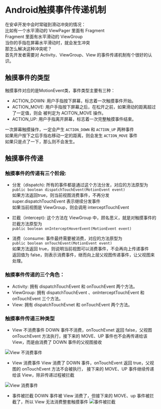 # Android触摸事件传递机制

在安卓开发中会时常碰到滑动冲突的情况：  
比如有一个水平滑动的 ViewPager 里面有 Fragment  
Fragment 里面有水平滑动的 ViewGroup  
当你的手指在屏幕水平滑动时，就会发生冲突  
那怎么解决这种冲突呢？  
首先开发者需要对 Activity、ViewGroup、View 的事件传递机制有个很好的认识。


## 触摸事件的类型

触摸事件对应的是MotionEvent类，事件类型主要有三种：
- ACTION_DOWN: 用户手指按下屏幕，标志着一次触摸事件开始。
- ACTION_MOVE: 用户手指按下屏幕之后，在松开之前，如果滑动的距离超过了一定值，则会
  被判定为 ACITON_MOVE 操作。
- ACTION_UP: 用户手指离开屏幕，标志着一次完整触摸事件结束。

一次屏幕触摸操作，一定会产生 `ACTION_DOWN` 和 `ACTION_UP` 两种事件  
如果用户按下之后手指右移动一定的距离，则会发生 `ACTION_MOVE` 事件  
如果只是点了一下，那么则不会发生。


## 触摸事件传递

### 触摸事件的传递有三个阶段:

- 分发（dispatch): 所有的事件都是通过这个方法分发，对应的方法原型为  
`public boolean dispatchTouchEvent(MotionEvent event)`  
如果方法返回true，则当前视图消费事件，不再分发  
super.dispatchTouchEvent 表示继续分发事件  
如果当前视图是 ViewGroup，则会调用 interceptTouchEvent

- 拦截（intercept): 这个方法在 ViewGroup 中，顾名思义，就是对触摸事件的拦截方法原型为   
`public boolean onInterceptHoverEvent(MotionEvent event)`


- 消费（consume: 事件最终需要被消费，对应的方法原型为  
`public boolean onTouchEvent(MotionEvent event)`  
如果方法返回 true，则说明当前视图可以消费事件，不会再向上传递事件  
返回值为 false，则表示消费事件，继而向上层父视图传递事件，让父视图来处理。

### 触摸事件传递的三个角色：

- Activity: 拥有 dispatchTouchEvent 和 onTouchEvent 两个方法。
- ViewGroup: 拥有 dispatchTouchEvent 、onInterceptTouchEvent 和 onTouchEvent 三个方法。
- View: 拥有 dispatchTouchEvnet 和 onTouchEvent 两个方法。

### 触摸事件传递三种类型

- View 不消费事件
  DOWN 事件不消费，onTouchEvnet 返回 false，父视图 onTouchEvent 方法执行，接下来的
   MOVE、UP 事件也不会再传递给该 View，而是由消费了 DOWN 事件的父视图接收

![View 不消费事件](https://charmingw.github.io/images/MotionEvent_ignorant_view.png)

- View 消费事件
  View 消费了 DOWN 事件，onTouchEvent 返回 true，父视图的 onTouchEvent 方法不会被执行，
  接下来的 MOVE、UP 事件继续传递给该 View，除非传递过程被拦截

![View 消费事件](https://charmingw.github.io/images/MotionEvent_interested_view.png)

- 事件被拦截
  DOWN 事件被 View 消费了，但接下来的 MOVE、up 事件被拦截了，所以 View 无法消费整套触摸事件
![  事件被拦截](https://charmingw.github.io/images/MotionEvent_intercept.png)
